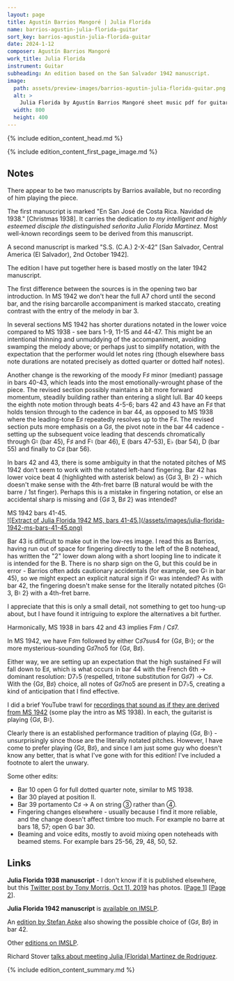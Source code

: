 ```yaml
---
layout: page
title: Agustín Barrios Mangoré | Julia Florida
name: barrios-agustin-julia-florida-guitar
sort_key: barrios-agustin-julia-florida-guitar
date: 2024-1-12
composer: Agustín Barrios Mangoré
work_title: Julia Florida
instrument: Guitar
subheading: An edition based on the San Salvador 1942 manuscript.
image:
  path: assets/preview-images/barrios-agustin-julia-florida-guitar.png
  alt: >
    Julia Florida by Agustín Barrios Mangoré sheet music pdf for guitar.
  width: 800
  height: 400
---
```


{% include edition_content_head.md %}
<!--more-->
{% include edition_content_first_page_image.md %}

## Notes
There appear to be two manuscripts by Barrios available, but no recording of him playing the piece.

The first manuscript is marked "En San José de Costa Rica. Navidad de 1938." [Christmas 1938]. It carries the dedication *to my intelligent and highly esteemed disciple the distinguished señorita Julia Florida Martinez*. Most well-known recordings seem to be derived from this manuscript.

A second manuscript is marked "S.S. (C.A.) 2-X-42" [San Salvador, Central America (El Salvador), 2nd October 1942].

The edition I have put together here is based mostly on the later 1942 manuscript.


The first difference between the sources is in the opening two bar introduction. In MS 1942 we don't hear the full A7 chord until the second bar, and the rising barcarolle accompaniment is marked staccato, creating contrast with the entry of the melody in bar 3.

In several sections MS 1942 has shorter durations notated in the lower voice compared to MS 1938 - see bars 1-9, 11-15 and 44-47. This might be an intentional thinning and unmuddying of the accompaniment, avoiding swamping the melody above; or perhaps just to simplify notation, with the expectation that the performer would let notes ring (though elsewhere bass note durations are notated precisely as dotted quarter or dotted half notes).

Another change is the reworking of the moody F♯ minor (mediant) passage in bars 40-43, which leads into the most emotionally-wrought phase of the piece. The revised section possibly maintains a bit more forward momentum, steadily building rather than entering a slight lull. Bar 40 keeps the eighth note motion through beats 4-5-6; bars 42 and 43 have an F♯ that holds tension through to the cadence in bar 44, as opposed to MS 1938 where the leading-tone E♯ repeatedly resolves up to the F♯. The revised section puts more emphasis on a G♯, the pivot note in the bar 44 cadence - setting up the subsequent voice leading that descends chromatically through G♮ (bar 45), F♯ and F♮ (bar 46), E (bars 47-53), E♭ (bar 54), D (bar 55) and finally to C♯ (bar 56).

In bars 42 and 43, there is some ambiguity in that the notated pitches of MS 1942 don't seem to work with the notated left-hand fingering. Bar 42 has lower voice beat 4 (highlighted with asterisk below) as {G♯ 3, B♮ 2} - which doesn't make sense with the 4th-fret barre (B natural would be with the barre / 1st finger). Perhaps this is a mistake in fingering notation, or else an accidental sharp is missing and {G♯ 3, B♯ 2} was intended?

<div class="summary-caption"><span data-nosnippet="">MS 1942 bars 41-45.</span></div>
<a href="/assets/images/julia-florida-1942-ms-bars-41-45.png" target="_blank">
![Extract of Julia Florida 1942 MS, bars 41-45.](/assets/images/julia-florida-1942-ms-bars-41-45.png)
</a>

Bar 43 is difficult to make out in the low-res image. I read this as Barrios, having run out of space for fingering directly to the left of the B notehead, has written the "2" lower down along with a short looping line to indicate it is intended for the B. There is no sharp sign on the G, but this could be in error - Barrios often adds cautionary accidentals (for example, see G♮ in bar 45), so we might expect an explicit natural sign if G♮ was intended? As with bar 42, the fingering doesn't make sense for the literally notated pitches {G♮ 3, B♮ 2} with a 4th-fret barre.

I appreciate that this is only a small detail, not something to get too hung-up about, but I have found it intriguing to explore the alternatives a bit further.

Harmonically, MS 1938 in bars 42 and 43 implies F♯m / C♯7.

In MS 1942, we have F♯m followed by either C♯7sus4 for {G♯, B♮}; or the more mysterious-sounding G♯7no5 for {G♯, B♯}.

Either way, we are setting up an expectation that the high sustained F♯ will fall down to E♯, which is what occurs in bar 44 with the French 6th → dominant resolution: D7♭5 (respelled, tritone substitution for G♯7) → C♯. With the {G♯, B♯} choice, all notes of G♯7no5 are present in D7♭5, creating a kind of anticipation that I find effective.


I did a brief YouTube trawl for [recordings that sound as if they are derived from MS 1942](https://www.youtube.com/watch_videos?video_ids=QEwr1np7hHQ,0hPOKP8llUw,jn8zkcOxvY8,TdgQhSJBoZY,0linL7w-MWs) (some play the intro as MS 1938). In each, the guitarist is playing {G♯, B♮}.

Clearly there is an established performance tradition of playing {G♯, B♮} - unsurprisingly since those are the literally notated pitches. However, I have come to prefer playing {G♯, B♯}, and since I am just some guy who doesn't know any better, that is what I've gone with for this edition! I've included a footnote to alert the unwary.

Some other edits:
* Bar 10 open G for full dotted quarter note, similar to MS 1938.
* Bar 30 played at position II.
* Bar 39 portamento C♯ → A on string ③ rather than ④.
* Fingering changes elsewhere - usually because I find it more reliable, and the change doesn't affect timbre too much. For example no barre at bars 18, 57; open G bar 30.
* Beaming and voice edits, mostly to avoid mixing open noteheads with beamed stems. For example bars 25-56, 29, 48, 50, 52.

## Links

**Julia Florida 1938 manuscript** - I don't know if it is published elsewhere, but this [Twitter post by Tony Morris, Oct 11, 2019](https://twitter.com/_Tony_Morris_/status/1182669536480452609) has photos. [[Page 1](https://web.archive.org/web/20240109171710/https://pbs.twimg.com/media/EGmvqvFWkAAChUY?format=jpg&name=large)] [[Page 2](https://web.archive.org/web/20240109172647/https://pbs.twimg.com/media/EGmvqvGXYAAtajK?format=jpg&name=large)].

**Julia Florida 1942 manuscript** is [available on IMSLP](https://imslp.org/wiki/File:PMLP411050-JuliaFloridaMS.pdf).

An [edition by Stefan Apke](https://imslp.org/wiki/File:PMLP411050-Barrios_A-Julia_Florida_Barcarola%2Bmid.pdf) also showing the possible choice of {G♯, B♯} in bar 42.

Other [editions on IMSLP](https://imslp.org/wiki/Julia_Florida_(Barrios_Mangor%C3%A9%2C_Agust%C3%ADn)).

Richard Stover [talks about meeting Julia (Florida) Martinez de Rodriguez](https://soundcloud.com/classicalguitaralive/richard-stover-on-agustin).


{% include edition_content_summary.md %}